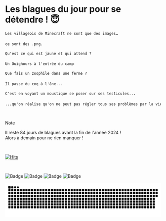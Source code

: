 
<h1>Les blagues du jour pour se détendre ! 😇</h1>

```diff
Les villageois de Minecraft ne sont que des images…

ce sont des .png.
```

```diff
Qu'est ce qui est jaune et qui attend ?

Un Ouïghours à l'entrée du camp
```

```diff
Que fais un zoophile dans une ferme ?

Il passe du coq à l'âne...
```

```diff
C'est en voyant un moustique se poser sur ses testicules...

...qu'on réalise qu'on ne peut pas régler tous ses problèmes par la violence.
```

<br/>

> [!NOTE]
> Il reste 84 jours de blagues avant la fin de l'année 2024 ! <br/>
> Alors à demain pour ne rien manquer !

<br/>


[![Hits](https://hits.seeyoufarm.com/api/count/incr/badge.svg?url=https%3A%2F%2Fgithub.com%2FClems02%2Fhit-counter&count_bg=%23003E80&title_bg=%235C9FE1&icon=powershell.svg&icon_color=%23FFFFFF&title=Visite&edge_flat=false)](https://hits.seeyoufarm.com)


<br/>


![Badge](https://img.shields.io/badge/Last%20updated%20on-white?style=for-the-badge&logo=clockify)   ![Badge](https://img.shields.io/badge/09/10-white?style=for-the-badge) ![Badge](https://img.shields.io/badge/at-white?style=for-the-badge) ![Badge](https://img.shields.io/badge/03:00-white?style=for-the-badge)


<p align="center">
 <img width="1000" src="assets/github-snake.svg" alt="snake"/>
</p>
